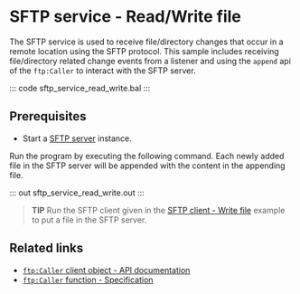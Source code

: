 # SFTP service - Read/Write file

The SFTP service is used to receive file/directory changes that occur in a remote location using the SFTP protocol. This sample includes receiving file/directory related change events from a listener and using the `append` api of the `ftp:Caller` to interact with the SFTP server.

::: code sftp_service_read_write.bal :::

## Prerequisites
- Start a [SFTP server](https://hub.docker.com/r/atmoz/sftp/) instance.

Run the program by executing the following command. Each newly added file in the SFTP server will be appended with the content in the appending file.

::: out sftp_service_read_write.out :::

> **TIP** Run the SFTP client given in the [SFTP client - Write file](/learn/by-example/sftp-client-write) example to put a file in the SFTP server.

## Related links
- [`ftp:Caller` client object - API documentation](https://lib.ballerina.io/ballerina/ftp/latest/clients/Caller)
- [`ftp:Caller` function - Specification](/spec/ftp/#52-functions)
